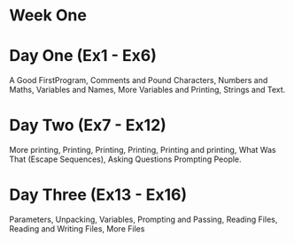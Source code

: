 # Week One
# Day One (Ex1 - Ex6)
A Good FirstProgram,
Comments and Pound Characters,
Numbers and Maths,
Variables and Names,
More Variables and Printing,
Strings and Text.

# Day Two (Ex7 - Ex12)
More printing,
Printing, Printing,
Printing, Printing and printing,
What Was That (Escape Sequences),
Asking Questions
Prompting People.

# Day Three (Ex13 - Ex16)
Parameters, Unpacking, Variables,
Prompting and Passing,
Reading Files,
Reading and Writing Files,
More Files
